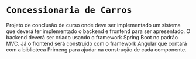 # `Concessionaria de Carros`
Projeto de conclusão de curso onde deve ser implementado um sistema que deverá ter implementado o backend e frontend para ser apresentado.
O backend deverá ser criado usando o framework Spring Boot no padrão MVC. Já o frontend será construido com o framework Angular que contará com a biblioteca Primeng para ajudar na construção de cada componente.
